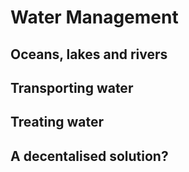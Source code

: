 # Water Management
## Oceans, lakes and rivers

## Transporting water

## Treating water

## A decentalised solution?
